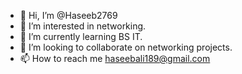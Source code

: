 - 👋 Hi, I’m @Haseeb2769
- 👀 I’m interested in networking.
- 🌱 I’m currently learning BS IT.
- 💞️ I’m looking to collaborate on networking projects.
- 📫 How to reach me haseebali189@gmail.com

<!---
Haseeb2769/Haseeb2769 is a ✨ special ✨ repository because its `README.md` (this file) appears on your GitHub profile.
You can click the Preview link to take a look at your changes.
--->
